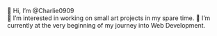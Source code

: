 👋 Hi, I’m @Charlie0909 <br>
 👀 I’m interested in working on small art projects in my spare time.
🌱 I’m currently at the very beginning of my journey into Web Development. 


<!---
Charlie0909/Charlie0909 is a ✨ special ✨ repository because its `README.md` (this file) appears on your GitHub profile.
You can click the Preview link to take a look at your changes.
--->

